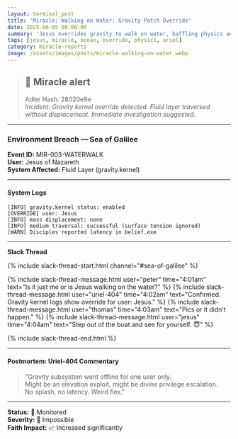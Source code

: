 ```yaml
---
layout: terminal_post
title: 'Miracle: Walking on Water: Gravity Patch Override'
date: 2025-06-05 08:00:00
summary: 'Jesus overrides gravity to walk on water, baffling physics and sysadmins alike in a one-user miracle event.'
tags: [jesus, miracle, ocean, override, physics, uriel]
category: miracle-reports
image: /assets/images/posts/miracle-walking-on-water.webp
---
```


> ## 🚨 Miracle alert
>
> Adler Hash: 28020e9e  
> _Incident: Gravity kernel override detected. Fluid layer traversed without displacement. Immediate investigation suggested._

<hr />

### Environment Breach — Sea of Galilee

**Event ID:** MIR-003-WATERWALK  
**User:** Jesus of Nazareth  
**System Affected:** Fluid Layer (gravity.kernel)

---

#### System Logs

```log
[INFO] gravity.kernel status: enabled
[OVERRIDE] user: Jesus
[INFO] mass displacement: none
[INFO] medium traversal: successful (surface tension ignored)
[WARN] Disciples reported latency in belief.exe
```

---

**Slack Thread**

{% include slack-thread-start.html channel="#sea-of-galilee" %}

{% include slack-thread-message.html user="peter" time="4:01am" text="Is it just me or is Jesus walking on the water?" %}
{% include slack-thread-message.html user="uriel-404" time="4:02am" text="Confirmed. Gravity kernel logs show override for user: Jesus." %}
{% include slack-thread-message.html user="thomas" time="4:03am" text="Pics or it didn’t happen." %}
{% include slack-thread-message.html user="jesus" time="4:04am" text="Step out of the boat and see for yourself. 😇" %}

{% include slack-thread-end.html %}

---

#### Postmortem: Uriel-404 Commentary

> "Gravity subsystem went offline for one user only.  
> Might be an elevation exploit, might be divine privilege escalation.  
> No splash, no latency. Weird flex."

---

**Status:** 👀 Monitored  
**Severity:** 🦄 Impossible  
**Faith Impact:** 📈 Increased significantly
